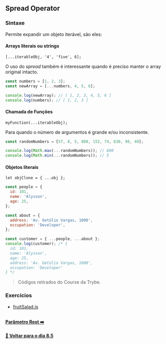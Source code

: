 ## Spread Operator

### Sintaxe
Permite expandir um objeto iterável, são eles:

#### Arrays literais ou strings
~~~
[...iterableObj, '4', 'five', 6];
~~~

O uso do *spread* também é interessante quando é preciso manter o array original intacto.

~~~javascript
const numbers = [1, 2, 3];
const newArray = [...numbers, 4, 5, 6];

console.log(newArray); // [ 1, 2, 3, 4, 5, 6 ]
console.log(numbers); // [ 1, 2, 3 ]
~~~

#### Chamada de Funções
~~~
myFunction(...iterableObj);
~~~

Para quando o número de argumentos é grande e/ou inconsistente.

~~~javascript
const randomNumbers = [57, 8, 5, 800, 152, 74, 630, 98, 40];

console.log(Math.max(...randomNumbers)); // 800
console.log(Math.min(...randomNumbers)); // 5
~~~

#### Objetos literais
~~~
let objClone = { ...obj };
~~~

~~~javascript
const people = {
  id: 101,
  name: 'Alysson',
  age: 25,
};

const about = {
  address: 'Av. Getúlio Vargas, 1000',
  occupation: 'Developer',
};

const customer = { ...people, ...about };
console.log(customer); /* {
  id: 101,
  name: 'Alysson',
  age: 25,
  address: 'Av. Getúlio Vargas, 1000',
  occupation: 'Developer'
} */
~~~
> Códigos retirados do Course da Trybe.

### Exercícios
- [fruitSalad.js](../A-spread-operator/fruitSalad.js)

##

#### [Parâmetro Rest :arrow_right:](./parametro-rest.md#parâmetro-rest)

#### [:date: Voltar para o dia 8.5](../README.md#javascript-es6---spread-operator-parâmetro-rest-destructuring-e-mais)

